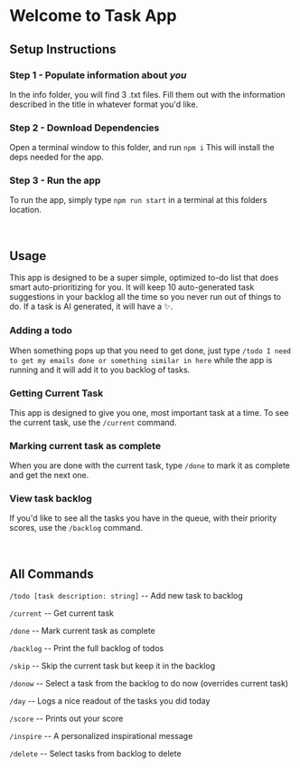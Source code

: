# Welcome to Task App

## Setup Instructions

### Step 1 - Populate information about *you*

In the info folder, you will find 3 .txt files. Fill them out with the information described in the title in whatever format you'd like.

### Step 2 - Download Dependencies

Open a terminal window to this folder, and run ```npm i```
This will install the deps needed for the app.

### Step 3 - Run the app

To run the app, simply type ```npm run start``` in a terminal at this folders location.

</br>

## Usage

This app is designed to be a super simple, optimized to-do list that does smart auto-prioritizing for you. It will keep 10 auto-generated task suggestions in your backlog all the time so you never run out of things to do. If a task is AI generated, it will have a ✨.

### Adding a todo

When something pops up that you need to get done, just type ```/todo I need to get my emails done or something similar in here``` while the app is running and it will add it to you backlog of tasks.

### Getting Current Task

This app is designed to give you one, most important task at a time. To see the current task, use the ```/current``` command.

### Marking current task as complete

When you are done with the current task, type ```/done``` to mark it as complete and get the next one.

### View task backlog

If you'd like to see all the tasks you have in the queue, with their priority scores, use the ```/backlog``` command.

</br>

## All Commands

```/todo [task description: string]``` -- Add new task to backlog

```/current``` -- Get current task

```/done``` -- Mark current task as complete

```/backlog``` -- Print the full backlog of todos

```/skip``` -- Skip the current task but keep it in the backlog

```/donow``` -- Select a task from the backlog to do now (overrides current task)

```/day``` -- Logs a nice readout of the tasks you did today

```/score``` -- Prints out your score

```/inspire``` -- A personalized inspirational message

```/delete``` -- Select tasks from backlog to delete
